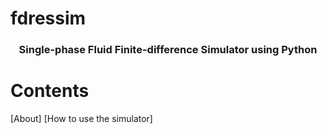 # fdressim

<h3 align='center'>Single-phase Fluid Finite-difference Simulator using Python </h3>

# Contents

[About]
[How to use the simulator]